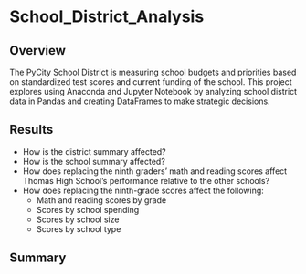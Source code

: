 # School_District_Analysis

## Overview
The PyCity School District is measuring school budgets and priorities based on standardized test scores and current funding of the school. This project explores using Anaconda and Jupyter Notebook by analyzing school district data in Pandas and creating DataFrames to make strategic decisions.

## Results

* How is the district summary affected?
* How is the school summary affected?
* How does replacing the ninth graders’ math and reading scores affect Thomas High School’s performance relative to the other schools?
* How does replacing the ninth-grade scores affect the following:
  * Math and reading scores by grade
  * Scores by school spending
  * Scores by school size
  * Scores by school type

## Summary
